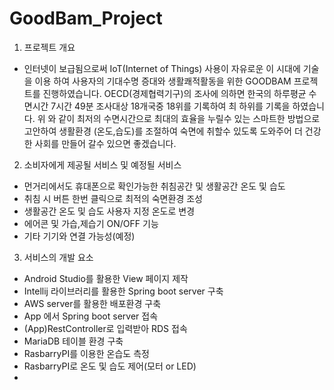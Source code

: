 # GoodBam_Project

1. 프로젝트 개요
 - 인터넷이 보급됨으로써 IoT(Internet of Things) 사용이 자유로운 이 시대에 기술을 이용 하여 사용자의 기대수명 증대와 생활쾌적활동을 위한
   GOODBAM 프로젝트를 진행하였습니다. OECD(경제협력기구)의 조사에 의하면 한국의 하루평균 수면시간 7시간 49분 조사대상 18개국중 18위를 
   기록하여 최 하위를 기록을 하였습니다. 위 와 같이 최저의 수면시간으로 최대의 효율을 누릴수 있는 스마트한 방법으로 고안하여 생활환경
   (온도,습도)를 조절하여 숙면에 취할수 있도록 도와주어 더 건강한 사회를 만들어 갈수 있으면 좋겠습니다.
   
2. 소비자에게 제공될 서비스 및 예정될 서비스
 - 먼거리에서도 휴대폰으로 확인가능한 취침공간 및 생활공간 온도 및 습도
 - 취침 시 버튼 한번 클릭으로 최적의 숙면환경 조성
 - 생활공간 온도 및 습도 사용자 지정 온도로 변경
 - 에어콘 및 가습,제습기 ON/OFF 기능
 - 기타 기기와 연결 가능성(예정)
 
3. 서비스의 개발 요소
 - Android Studio를 활용한 View 페이지 제작
 - Intellij 라이브러리를 활용한 Spring boot server 구축
 - AWS server를 활용한 배포환경 구축
 - App 에서 Spring boot server 접속
 - (App)RestController로 입력받아 RDS 접속
 - MariaDB 테이블 환경 구축
 - RasbarryPI를 이용한 온습도 측정
 - RasbarryPI로 온도 및 습도 제어(모터 or LED)
 - 
